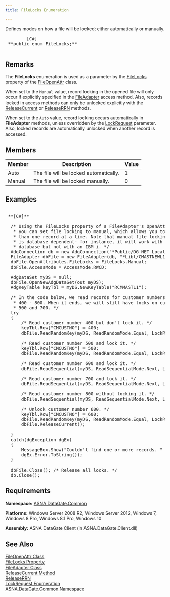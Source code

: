 ```yaml
---
title: FileLocks Enumeration

---
```


Defines modes on how a file will be locked; either automatically or manually. 
<pre>        <span class="lang">[C#]</span>
 **public enum FileLocks;** 
      </pre>

## Remarks

The <span> **FileLocks** </span> enumeration is used as a parameter by the [ FileLocks](file-open-attr-class-file-locks-property.html) property of the [FileOpenAttr](file-open-attr-class.html) class.

When set to the <code>Manual</code> value, record locking in the opened file will only occur if explicitly specified in the [FileAdapter](file-adapter-class.html) access method. Also, records locked in access methods can only be unlocked explicitly with the [ReleaseCurrent](file-adapter-class-release-current-method.html) or [ReleaseRRN](file-adapter-class-release-rrn-method.html) methods.

When set to the <code>Auto</code> value, record locking occurs automatically in <span> **FileAdapter** </span> methods, unless overridden by the [LockRequest](lock-request-enumeration.html) parameter. Also, locked records are automatically unlocked when another record is accessed.
## Members



| Member | Description | Value |
| ---- | ---- | ---- |
| Auto | The file will be locked automatically. | 1 |
| Manual | The file will be locked manually. | 0 |



## Examples

<pre>        <span class="lang">
 **[C#]** 
        </span>
  /* Using the FileLocks property of a FileAdapter's OpenAttributes,
   * you can set file locking to manual, which allows you to lock more
   * than one record at a time. Note that manual file locking
   * is database dependent- for instance, it will work with a Acceler8
   * database but not with an IBM i. */
  AdgConnection db = new AdgConnection("*Public/DG NET Local");
  FileAdapter dbFile = new FileAdapter(db, "*Libl/CMASTNEWL1", "CMMASTERL1");
  dbFile.OpenAttributes.FileLocks = FileLocks.Manual;
  dbFile.AccessMode = AccessMode.RWCD;

  AdgDataSet myDS = null;
  dbFile.OpenNewAdgDataSet(out myDS);
  AdgKeyTable keyTbl = myDS.NewKeyTable("RCMMASTL1");

  /* In the code below, we read records for customer numbers
   * 400 - 800. When it ends, we will still have locks on customer numbers
   * 500 and 700. */
  try
  {
      /* Read customer number 400 but don't lock it. */
      keyTbl.Row["CMCUSTNO"] = 400;
      dbFile.ReadRandomKey(myDS, ReadRandomMode.Equal, LockRequest.NoLock, keyTbl);

      /* Read customer number 500 and lock it. */
      keyTbl.Row["CMCUSTNO"] = 500;
      dbFile.ReadRandomKey(myDS, ReadRandomMode.Equal, LockRequest.Read, keyTbl);

      /* Read customer number 600 and lock it. */
      dbFile.ReadSequential(myDS, ReadSequentialMode.Next, LockRequest.Read);

      /* Read customer number 700 and lock it. */
      dbFile.ReadSequential(myDS, ReadSequentialMode.Next, LockRequest.Read);

      /* Read customer number 800 without locking it. */
      dbFile.ReadSequential(myDS, ReadSequentialMode.Next, LockRequest.NoLock);

      /* Unlock customer number 600. */
      keyTbl.Row["CMCUSTNO"] = 600;
      dbFile.ReadRandomKey(myDS, ReadRandomMode.Equal, LockRequest.NoLock, keyTbl);
      dbFile.ReleaseCurrent();

  }
  catch(dgException dgEx)
  {
      MessageBox.Show("Couldn't find one or more records. " + dgEx.Message,
      dgEx.Error.ToString());
  }

  dbFile.Close(); /* Release all locks. */
  db.Close();</pre>


## Requirements

**Namespace:** [ ASNA.DataGate.Common](datagate-common-namespace.html) 

**Platforms:** Windows Server 2008 R2, Windows Server 2012, Windows 7, Windows 8 Pro, Windows 8.1 Pro, Windows 10

**Assembly:** ASNA DataGate Client (in ASNA.DataGate.Client.dll)
## See Also


[FileOpenAttr Class](file-open-attr-class.html)
      <br />
[FileLocks Property](file-open-attr-class-file-locks-property.html)
      <br />
[FileAdapter Class](file-adapter-class.html)
      <br />
[ReleaseCurrent Method ](file-adapter-class-release-current-method.html)
      <br />
[ReleaseRRN](file-adapter-class-release-rrn-method.html)
      <br />
[LockRequest Enumeration](lock-request-enumeration.html)
      <br />
[ASNA.DataGate.Common Namespace](datagate-common-namespace.html)

